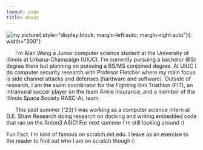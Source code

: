 ```yaml
---
layout: page
title: About
---
```


![my picture](/assets/images/my_picture.png){:style="display:block; margin-left:auto; margin-right:auto"}{: width="300"}

&nbsp;&nbsp;&nbsp;&nbsp;&nbsp;&nbsp;I'm Alan Wang a Junior computer science student at the University of Illinois at Urbana-Champaign (UIUC). I'm currently pursuing a bachelor (BS) degree there but planning on pursuing a BS/MS conjoined degree. At UIUC I do computer security research with Profesor Fletcher where my main focus is side channel attacks and defenses (hardware and software). Outside of research, I am the swim coordinator for the Fighting Illini Triathlon (FIT), an intramural soccer player on the team Ankle Insurance, and a member of the Illinois Space Society RASC-AL team.  

&nbsp;&nbsp;&nbsp;&nbsp;&nbsp;&nbsp;This past summer ('23) I was working as a computer science intern at D.E. Shaw Research doing research on docking and writing embedded code that ran on the Anton3 ASIC! For next summer I'm still looking around :) 

<p class="message">
  Fun Fact: I'm kind of famous on scratch.mit.edu. I leave as an exercise to the reader to find out who I am on scratch though (:
</p>
